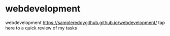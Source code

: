 # webdevelopment
webdevelopment
https://samplereddygithub.github.io/webdevelopment/ tap here to a quick review of my tasks
